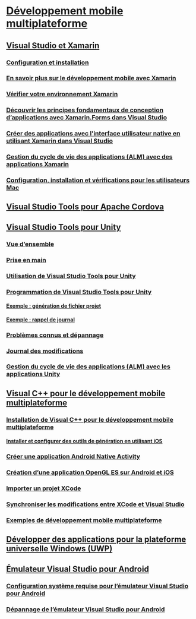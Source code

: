 # [Développement mobile multiplateforme](cross-platform-mobile-development-in-visual-studio.md)
## [Visual Studio et Xamarin](visual-studio-and-xamarin.md)
### [Configuration et installation](setup-and-install.md)
### [En savoir plus sur le développement mobile avec Xamarin](learn-about-mobile-development-with-xamarin.md)
### [Vérifier votre environnement Xamarin](verify-your-xamarin-environment.md)
### [Découvrir les principes fondamentaux de conception d’applications avec Xamarin.Forms dans Visual Studio](learn-app-building-basics-with-xamarin-forms-in-visual-studio.md)
### [Créer des applications avec l’interface utilisateur native en utilisant Xamarin dans Visual Studio](build-apps-with-native-ui-using-xamarin-in-visual-studio.md)
### [Gestion du cycle de vie des applications (ALM) avec des applications Xamarin](application-lifecycle-management-alm-with-xamarin-apps.md)
### [Configuration, installation et vérifications pour les utilisateurs Mac](setup-install-and-verifications-for-mac-users.md)
## [Visual Studio Tools pour Apache Cordova](visual-studio-tools-for-apache-cordova.md)
## [Visual Studio Tools pour Unity](visual-studio-tools-for-unity.md)
### [Vue d’ensemble](overview-of-visual-studio-tools-for-unity.md)
### [Prise en main](getting-started-with-visual-studio-tools-for-unity.md)
### [Utilisation de Visual Studio Tools pour Unity](using-visual-studio-tools-for-unity.md)
### [Programmation de Visual Studio Tools pour Unity](programming-visual-studio-tools-for-unity.md)
#### [Exemple : génération de fichier projet](customize-project-files-created-by-vstu.md)
#### [Exemple : rappel de journal](share-the-unity-log-callback-with-vstu.md)
### [Problèmes connus et dépannage](troubleshooting-and-known-issues-visual-studio-tools-for-unity.md)
### [Journal des modifications](change-log-visual-studio-tools-for-unity.md)
### [Gestion du cycle de vie des applications (ALM) avec les applications Unity](application-lifecycle-management-alm-with-unity-apps.md)
## [Visual C++ pour le développement mobile multiplateforme](visual-cpp-for-cross-platform-mobile-development.md)
### [Installation de Visual C++ pour le développement mobile multiplateforme](install-visual-cpp-for-cross-platform-mobile-development.md)
#### [Installer et configurer des outils de génération en utilisant iOS](install-and-configure-tools-to-build-using-ios.md)
### [Créer une application Android Native Activity](create-an-android-native-activity-app.md)
### [Création d’une application OpenGL ES sur Android et iOS](build-an-opengl-es-application-on-android-and-ios.md)
### [Importer un projet XCode](import-an-xcode-project.md)
### [Synchroniser les modifications entre XCode et Visual Studio](sync-changes-between-xcode-and-visual-studio.md)
### [Exemples de développement mobile multiplateforme](cross-platform-mobile-development-examples.md)
## [Développer des applications pour la plateforme universelle Windows (UWP)](develop-apps-for-the-universal-windows-platform-uwp.md)
## [Émulateur Visual Studio pour Android](visual-studio-emulator-for-android.md)
### [Configuration système requise pour l’émulateur Visual Studio pour Android](system-requirements-for-the-visual-studio-emulator-for-android.md)
### [Dépannage de l’émulateur Visual Studio pour Android](troubleshooting-the-visual-studio-emulator-for-android.md)
